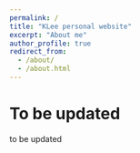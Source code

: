 ```yaml
---
permalink: /
title: "KLee personal website"
excerpt: "About me"
author_profile: true
redirect_from: 
  - /about/
  - /about.html
---
```


To be updated
======
to be updated
